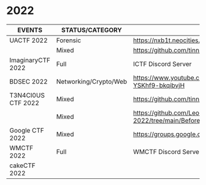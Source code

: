 # **2022**

|      EVENTS                |   STATUS/CATEGORY  |     LINKS            
|----------------------------|--------------------|----------------------|
|      UACTF 2022            |   Forensic         | https://nxb1t.neocities.org/blg/2022-08-01.html |
|                            |   Mixed            | https://github.com/tinnamchoi/uactf-2022-writeups |
|      ImaginaryCTF 2022     |   Full             | ICTF Discord Server |
|      BDSEC 2022            |   Networking/Crypto/Web | https://www.youtube.com/playlist?list=PLMsMWuRY2Rx5Rjy3R-YSKhf9-bkqibvjH |
|      T3N4CI0US CTF 2022    |   Mixed            | https://github.com/tinnamchoi/t3n4ci0us-escape-writeups |
|                            |   Mixed            | https://github.com/LeonGurin/T3N4CI0US-Escape-2022/tree/main/Before%20Porta%20arrives%20at%20the%20port!|
|      Google CTF 2022       |   Mixed            | https://groups.google.com/g/google-ctf/c/BQG1LP8vuZ4?pli=1 |
|      WMCTF 2022            |   Full             | WMCTF Discord Server |
|      cakeCTF 2022          |                    |                      |